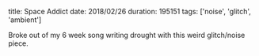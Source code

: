 title: Space Addict
date: 2018/02/26
duration: 195151
tags: ['noise', 'glitch', 'ambient']

Broke out of my 6 week song writing drought with this weird glitch/noise piece.
